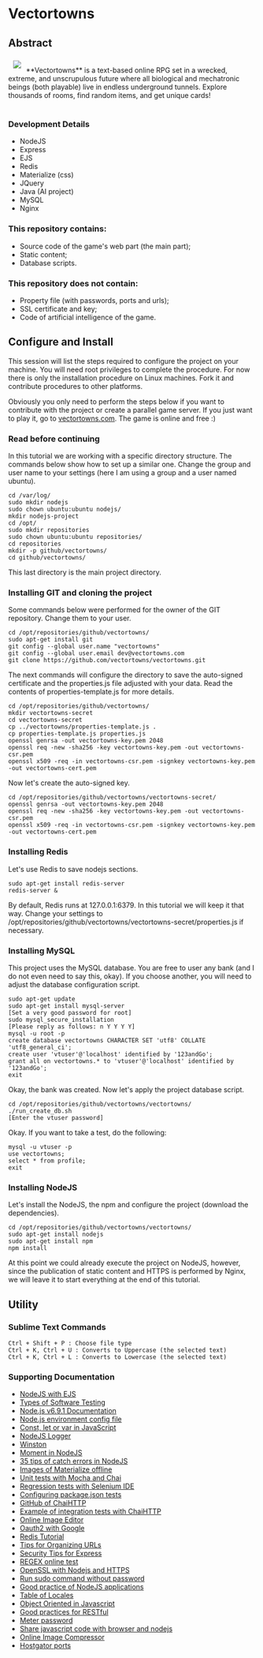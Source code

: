 # Vectortowns

## Abstract

<a href="https://vectortowns.com"><img src="http://linu.com.br/vectortowns/img/logo-small.png" align="left" hspace="10" vspace="6"></a>

<br>
**Vectortowns** is a text-based online RPG set in a wrecked, extreme, and unscrupulous future where all biological and mechatronic beings (both playable) live in endless underground tunnels. Explore thousands of rooms, find random items, and get unique cards!
<br><br>

### Development Details
- NodeJS
- Express
- EJS
- Redis
- Materialize (css)
- JQuery
- Java (AI project)
- MySQL
- Nginx

### This repository contains:
- Source code of the game's web part (the main part);
- Static content;
- Database scripts.

### This repository does not contain:
- Property file (with passwords, ports and urls);
- SSL certificate and key;
- Code of artificial intelligence of the game.


## Configure and Install

This session will list the steps required to configure the project on your machine. You will need root privileges to complete the procedure. For now there is only the installation procedure on Linux machines. Fork it and contribute procedures to other platforms.

Obviously you only need to perform the steps below if you want to contribute with the project or create a parallel game server. If you just want to play it, go to [vectortowns.com](https://vectortowns.com). The game is online and free :)

### Read before continuing

In this tutorial we are working with a specific directory structure. The commands below show how to set up a similar one. Change the group and user name to your settings (here I am using a group and a user named ubuntu).

```
cd /var/log/
sudo mkdir nodejs
sudo chown ubuntu:ubuntu nodejs/
mkdir nodejs-project
cd /opt/
sudo mkdir repositories
sudo chown ubuntu:ubuntu repositories/
cd repositories
mkdir -p github/vectortowns/
cd github/vectortowns/
```

This last directory is the main project directory.

### Installing GIT and cloning the project

Some commands below were performed for the owner of the GIT repository. Change them to your user.

```
cd /opt/repositories/github/vectortowns/
sudo apt-get install git
git config --global user.name "vectortowns"
git config --global user.email dev@vectortowns.com
git clone https://github.com/vectortowns/vectortowns.git
```

The next commands will configure the directory to save the auto-signed certificate and the properties.js file adjusted with your data. Read the contents of properties-template.js for more details.

```
cd /opt/repositories/github/vectortowns/
mkdir vectortowns-secret
cd vectortowns-secret
cp ../vectortowns/properties-template.js .
cp properties-template.js properties.js
openssl genrsa -out vectortowns-key.pem 2048
openssl req -new -sha256 -key vectortowns-key.pem -out vectortowns-csr.pem
openssl x509 -req -in vectortowns-csr.pem -signkey vectortowns-key.pem -out vectortowns-cert.pem
```

Now let's create the auto-signed key.

```
cd /opt/repositories/github/vectortowns/vectortowns-secret/
openssl genrsa -out vectortowns-key.pem 2048
openssl req -new -sha256 -key vectortowns-key.pem -out vectortowns-csr.pem
openssl x509 -req -in vectortowns-csr.pem -signkey vectortowns-key.pem -out vectortowns-cert.pem
```

### Installing Redis

Let's use Redis to save nodejs sections.

```
sudo apt-get install redis-server
redis-server &
```

By default, Redis runs at 127.0.0.1:6379. In this tutorial we will keep it that way. Change your settings to /opt/repositories/github/vectortowns/vectortowns-secret/properties.js if necessary.


### Installing MySQL

This project uses the MySQL database. You are free to user any bank (and I do not even need to say this, okay). If you choose another, you will need to adjust the database configuration script.

```
sudo apt-get update
sudo apt-get install mysql-server
[Set a very good password for root]
sudo mysql_secure_installation
[Please reply as follows: n Y Y Y Y]
mysql -u root -p
create database vectortowns CHARACTER SET 'utf8' COLLATE 'utf8_general_ci';
create user 'vtuser'@'localhost' identified by '123andGo';
grant all on vectortowns.* to 'vtuser'@'localhost' identified by '123andGo';
exit
```

Okay, the bank was created. Now let's apply the project database script.

```
cd /opt/repositories/github/vectortowns/vectortowns/
./run_create_db.sh
[Enter the vtuser password]
```

Okay. If you want to take a test, do the following:

```
mysql -u vtuser -p
use vectortowns;
select * from profile;
exit
```

### Installing NodeJS

Let's install the NodeJS, the npm and configure the project (download the dependencies).

```
cd /opt/repositories/github/vectortowns/vectortowns/
sudo apt-get install nodejs
sudo apt-get install npm
npm install
```

At this point we could already execute the project on NodeJS, however, since the publication of static content and HTTPS is performed by Nginx, we will leave it to start everything at the end of this tutorial.


## Utility

### Sublime Text Commands
```
Ctrl + Shift + P : Choose file type
Ctrl + K, Ctrl + U : Converts to Uppercase (the selected text)
Ctrl + K, Ctrl + L : Converts to Lowercase (the selected text)
```

### Supporting Documentation

* [NodeJS with EJS](https://scotch.io/tutorials/use-ejs-to-template-your-node-application)
* [Types of Software Testing](http://www.targettrust.com.br/blog/desenvolvimento/testes/os-13-principais-tipos-de-testes-de-software/)
* [Node.js v6.9.1 Documentation](https://nodejs.org/dist/latest-v6.x/docs/api/)
* [Node.js environment config file](http://stackoverflow.com/questions/8332333/node-js-setting-up-environment-specific-configs-to-be-used-with-everyauth)
* [Const, let or var in JavaScript](https://medium.com/javascript-scene/javascript-es6-var-let-or-const-ba58b8dcde75#.qhrnn0bcj)
* [NodeJS Logger](http://thisdavej.com/using-winston-a-versatile-logging-library-for-node-js/)
* [Winston](https://www.npmjs.com/package/winston)
* [Moment in NodeJS](http://momentjs.com/timezone/docs/)
* [35 tips of catch errors in NodeJS](http://goldbergyoni.com/checklist-best-practices-of-node-js-error-handling/)
* [Images of Materialize offline](http://stackoverflow.com/questions/37270835/how-to-host-material-icons-offline)
* [Unit tests with Mocha and Chai](https://www.codementor.io/nodejs/tutorial/unit-testing-nodejs-tdd-mocha-sinon)
* [Regression tests with Selenium IDE](http://www.qualister.com.br/blog/introducao-ao-selenium-ide)
* [Configuring package.json tests](http://wbruno.com.br/nodejs/package-json-entendendo-os-scripts/)
* [GitHub of ChaiHTTP](https://github.com/chaijs/chai-http)
* [Example of integration tests with ChaiHTTP](https://scotch.io/tutorials/test-a-node-restful-api-with-mocha-and-chai)
* [Online Image Editor](https://www.freeonlinephotoeditor.com/)
* [Oauth2 with Google](https://www.npmjs.com/package/passport-google-oauth2)
* [Redis Tutorial](https://codeforgeek.com/2016/06/node-js-redis-tutorial-installation-commands/)
* [Tips for Organizing URLs](https://moz.com/blog/15-seo-best-practices-for-structuring-urls)
* [Security Tips for Express](https://expressjs.com/en/advanced/best-practice-security.html)
* [REGEX online test](http://www.regexpal.com/)
* [OpenSSL with Nodejs and HTTPS](https://nodejs.org/api/tls.html)
* [Run sudo command without password](http://askubuntu.com/questions/159007/how-do-i-run-specific-sudo-commands-without-a-password)
* [Good practice of NodeJS applications](https://www.terlici.com/2014/08/25/best-practices-express-structure.html)
* [Table of Locales](https://docs.moodle.org/dev/Table_of_locales)
* [Object Oriented in Javascript](http://www.w3schools.com/js/js_object_prototypes.asp)
* [Good practices for RESTful](http://stackoverflow.com/questions/942951/rest-api-error-return-good-practices)
* [Meter password](https://css-tricks.com/password-strength-meter/)
* [Share javascript code with browser and nodejs](https://caolan.org/posts/writing_for_node_and_the_browser.html)
* [Online Image Compressor](http://compresspng.com/)
* [Hostgator ports](http://support.hostgator.com/articles/commonly-used-port-numbers)

